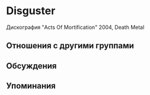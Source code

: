 # Disguster

Дискография
"Acts Of Mortification" 2004, Death Metal

## Отношения с другими группами


## Обсуждения


## Упоминания

